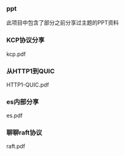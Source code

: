 ### ppt
此项目中包含了部分之前分享过主题的PPT资料

### KCP协议分享
kcp.pdf

### 从HTTP1到QUIC
HTTP1-QUIC.pdf

### es内部分享 
es.pdf

### 聊聊raft协议
raft.pdf



